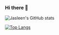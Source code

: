 ### Hi there 👋

<!--
**jasleen8713/jasleen8713** is a ✨ _special_ ✨ repository because its `README.md` (this file) appears on your GitHub profile.

Here are some ideas to get you started:

- 🔭 I’m currently working on ...
- 🌱 I’m currently learning ...
- 👯 I’m looking to collaborate on ...
- 🤔 I’m looking for help with ...
- 💬 Ask me about ...
- 📫 How to reach me: ...
- 😄 Pronouns: ...
- ⚡ Fun fact: ...
-->

![Jasleen's GitHub stats](https://github-readme-stats.vercel.app/api?username=jasleen8713&count_private=true&show_icons=true&theme=radical)


[![Top Langs](https://github-readme-stats.vercel.app/api/top-langs/?username=jasleen8713)](https://github.com/anuraghazra/github-readme-stats)

